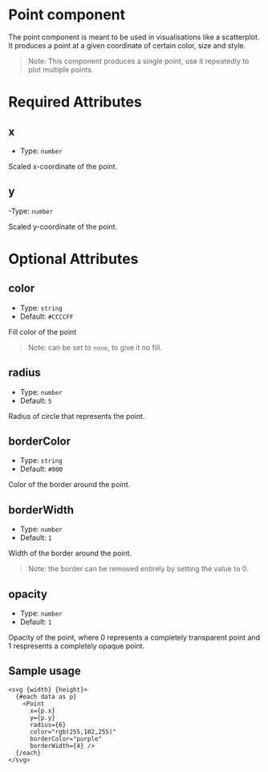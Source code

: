 # Point component

The point component is meant to be used in visualisations like a scatterplot. It produces a point at a given coordinate of certain color, size and style.

> Note: This component produces a single point, use it repeatedly to plot multiple points.

# Required Attributes

## x

- Type: `number`

Scaled x-coordinate of the point.

## y

-Type: `number`

Scaled y-coordinate of the point.

# Optional Attributes

## color

- Type: `string`
- Default: `#CCCCFF`

Fill color of the point

> Note: can be set to `none`, to give it no fill.

## radius

- Type: `number`
- Default: `5`

Radius of circle that represents the point.

## borderColor

- Type: `string`
- Default: `#000`

Color of the border around the point.

## borderWidth

- Type: `number`
- Default: `1`

Width of the border around the point.

> Note: the border can be removed entirely by setting the value to 0.

## opacity

- Type: `number`
- Default: `1`

Opacity of the point, where 0 represents a completely transparent point and 1 respresents a completely opaque point.

## Sample usage

```svelte
<svg {width} {height}>
  {#each data as p}
    <Point
      x={p.x}
      y={p.y}
      radius={6}
      color="rgb(255,102,255)"
      borderColor="purple"
      borderWidth={4} />
  {/each}
</svg>
```
